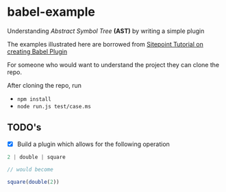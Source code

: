 # babel-example
Understanding *Abstract Symbol Tree* **(AST)** by writing a simple plugin

The examples illustrated here are borrowed from [Sitepoint Tutorial on creating Babel Plugin](https://www.sitepoint.com/understanding-asts-building-babel-plugin/)

For someone who would want to understand the project they can clone the repo.

After cloning the repo, run

* `npm install`
* `node run.js test/case.ms`

## TODO's

- [x] Build a plugin which allows for the following operation
```javascript
2 | double | square

// would become

square(double(2))
```
